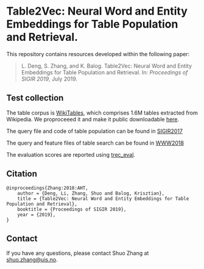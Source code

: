 # Table2Vec: Neural Word and Entity Embeddings for Table Population and Retrieval.

This repository contains resources developed within the following paper:

> L. Deng, S. Zhang, and K. Balog. Table2Vec: Neural Word and Entity Embeddings for Table Population and Retrieval. In: *Proceedings of SIGIR 2019*, July 2019.


## Test collection

The table corpus is [WikiTables](http://websail-fe.cs.northwestern.edu/TabEL/), which comprises 1.6M tables extracted from Wikipedia. We proproceeed it and make it public downloadable [here](http://iai.group/downloads/smart_table/WP_tables.zip).

The query file and code of table population can be found in [SIGIR2017](https://github.com/iai-group/sigir2017-table)

The query and feature files of table search can be found in [WWW2018](https://github.com/iai-group/www2018-table)
 










The evaluation scores are reported using [trec_eval](https://github.com/usnistgov/trec_eval).


## Citation
```
@inproceedings{Zhang:2018:AHT,
    author = {Deng, Li, Zhang, Shuo and Balog, Krisztian},
    title = {Table2Vec: Neural Word and Entity Embeddings for Table Population and Retrieval},
    booktitle = {Proceedings of SIGIR 2019},
    year = {2019},
}
```

## Contact
If you have any questions, please contact Shuo Zhang at shuo.zhang@uis.no.
